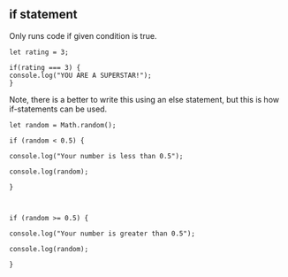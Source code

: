 ## if statement
Only runs code if given condition is true.
```
let rating = 3;

if(rating === 3) {
console.log("YOU ARE A SUPERSTAR!");
}
```


Note, there is a better to write this using an else statement, but this is how if-statements can be used. 
```
let random = Math.random();

if (random < 0.5) {

console.log("Your number is less than 0.5");

console.log(random);

}

  

if (random >= 0.5) {

console.log("Your number is greater than 0.5");

console.log(random);

}
```